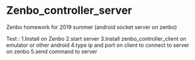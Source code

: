 # Zenbo_controller_server
Zenbo homework for 2019 summer (android socket server on zenbo)

  Test :  1.Install on Zenbo
          2.start server
          3.Install zenbo_controller_client on emulator or other android
          4.type ip and port on client to connect to server on zenbo
          5.send command to server
